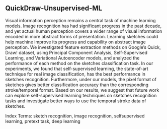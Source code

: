 ## QuickDraw-Unsupervised-ML

Visual information perception remains a central task of machine
learning models. Image recognition has had significant
progress in the past decade, and yet actual human perception
covers a wider range of visual information encoded in more
abstract forms of presentation. Learning sketches could help
machine improve its progress and capability on abstract image
perception.
We investigated feature extraction methods on Google’s
Quick, Draw! dataset, using Principal Component Analysis,
Self-Supervised Learning, and Variational Autoencoder models,
and analyzed the performance of each method on the
sketches classification task. In our experiments, we found that
self-supervised learning, the state-of-art technique for real image
classification, has the best performance in sketches recognition.
Furthermore, under our models, the pixel format of
sketches gives better classification accuracy than the corresponding
stroke/temporal format. Based on our results, we suggest
that future work can explore self-supervised learning techniques
on sketches recognition tasks and investigate better ways
to use the temporal stroke data of sketches.

Index Terms: sketch recognition, image recognition, selfsupervised learning, pretext task, deep learning
